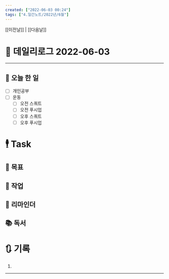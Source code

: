 ```yaml
---
created: ["2022-06-03 00:24"]
tags: ["4.일간노트/2022년/6월"]
---
```


[[이전날]] | [[다음날]]


# 📅 데일리로그  2022-06-03
---
## 🔷 오늘 한 일
- [ ] 개인공부
- [ ] 운동
	- [ ] 오전 스쿼트
	- [ ] 오전 푸시업
	- [ ] 오후 스쿼트
	- [ ] 오후 푸시업

# 🕴 Task
## 🎯 목표
 
## 🚀 작업
 
## 📕 리마인더
 
## 📚 독서
 

# 🔃 기록
1. 
---

